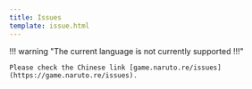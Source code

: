 ```yaml
---
title: Issues
template: issue.html
---
```


!!! warning "The current language is not currently supported !!!"

    Please check the Chinese link [game.naruto.re/issues](https://game.naruto.re/issues).
